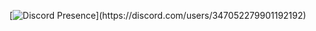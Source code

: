 [![Discord Presence](https://lanyard-profile-readme.vercel.app/api/347052279901192192?theme=white&bg=0d2752&animated=false&hideDiscrim=true&borderRadius=30px&idleMessage=Probably%20doing%20something%20else...)](https://discord.com/users/347052279901192192)
